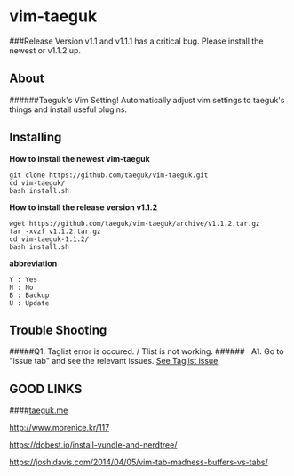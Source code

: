 vim-taeguk
=============

###Release Version v1.1 and v1.1.1 has a critical bug. Please install the newest or v1.1.2 up.

About
-----

######Taeguk's Vim Setting!
Automatically adjust vim settings to taeguk's things and install useful plugins.

Installing
----------

__How to install the newest vim-taeguk__
	
	git clone https://github.com/taeguk/vim-taeguk.git
	cd vim-taeguk/
	bash install.sh
	
__How to install the release version v1.1.2__

	wget https://github.com/taeguk/vim-taeguk/archive/v1.1.2.tar.gz
	tar -xvzf v1.1.2.tar.gz
	cd vim-taeguk-1.1.2/
	bash install.sh
	
__abbreviation__
	
	Y : Yes
	N : No
	B : Backup
	U : Update


Trouble Shooting
----------------

#####Q1. Taglist error is occured. / Tlist is not working.
######&nbsp;&nbsp;&nbsp;A1. Go to "issue tab" and see the relevant issues. [See Taglist issue]

	
GOOD LINKS
----------
####[taeguk.me](http://taeguk.me)

http://www.morenice.kr/117

https://dobest.io/install-vundle-and-nerdtree/

https://joshldavis.com/2014/04/05/vim-tab-madness-buffers-vs-tabs/


[See Taglist issue]:https://github.com/taeguk/vim-taeguk/issues/1
